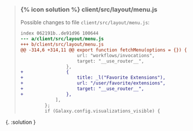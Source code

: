 
> ### {% icon solution %} client/src/layout/menu.js
> 
> Possible changes to file ``client/src/layout/menu.js``:
> 
> ```diff
> index 062191b..de91d96 100644
> --- a/client/src/layout/menu.js
> +++ b/client/src/layout/menu.js
> @@ -314,6 +314,11 @@ export function fetchMenu(options = {}) {
>                      url: "workflows/invocations",
>                      target: "__use_router__",
>                  },
> +                {
> +                    title: _l("Favorite Extensions"),
> +                    url: "/user/favorite/extensions",
> +                    target: "__use_router__",
> +                },
>              ],
>          };
>          if (Galaxy.config.visualizations_visible) {
> ```
{. :solution }

